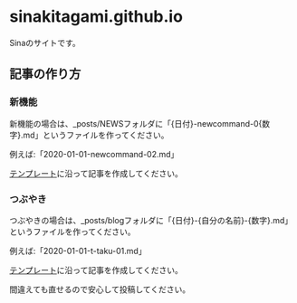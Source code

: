 # sinakitagami.github.io
Sinaのサイトです。
## 記事の作り方
### 新機能
新機能の場合は、_posts/NEWSフォルダに「{日付}-newcommand-0{数字}.md」というファイルを作ってください。

例えば:「2020-01-01-newcommand-02.md」

[テンプレート](https://github.com/SinaKitagami/sinakitagami.github.io/new-template.md)に沿って記事を作成してください。

### つぶやき
つぶやきの場合は、_posts/blogフォルダに「{日付}-{自分の名前}-{数字}.md」というファイルを作ってください。

例えば:「2020-01-01-t-taku-01.md」

[テンプレート](https://github.com/SinaKitagami/sinakitagami.github.io/new-template.md)に沿って記事を作成してください。

間違えても直せるので安心して投稿してください。
